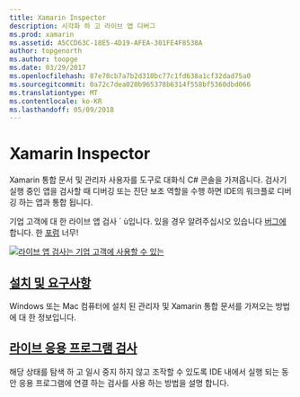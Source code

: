 ```yaml
---
title: Xamarin Inspector
description: 시각화 하 고 라이브 앱 디버그
ms.prod: xamarin
ms.assetid: A5CCD63C-18E5-4D19-AFEA-301FE4F8538A
author: topgenorth
ms.author: toopge
ms.date: 03/29/2017
ms.openlocfilehash: 87e78cb7a7b2d310bc77c1fd638a1cf32dad75a0
ms.sourcegitcommit: 0a72c7dea020b965378b6314f558bf5360dbd066
ms.translationtype: MT
ms.contentlocale: ko-KR
ms.lasthandoff: 05/09/2018
---
```

# <a name="xamarin-inspector"></a>Xamarin Inspector


Xamarin 통합 문서 및 관리자 사용자를 도구로 대화식 C# 콘솔을 가져옵니다. 검사기 실행 중인 앱을 검사할 때 디버깅 또는 진단 보조 역할을 수행 하면 IDE의 워크플로 디버깅 하는 앱과 통합 됩니다.

기업 고객에 대 한 라이브 앱 검사 ´ ù입니다. 있을 경우 알려주십시오 있습니다 [버그에](~/tools/inspector/install.md#reporting-bugs)합니다. 한 [포럼](https://forums.xamarin.com/categories/inspector) 너무!

[![](images/interactive-1.0.0-bike-inspect-3d-small.png "라이브 앱 검사는 기업 고객에 사용할 수 있는")](images/interactive-1.0.0-bike-inspect-3d.png#lightbox)

## <a name="installation-and-requirementstoolsinspectorinstallmd"></a>[설치 및 요구사항](~/tools/inspector/install.md)

Windows 또는 Mac 컴퓨터에 설치 된 관리자 및 Xamarin 통합 문서를 가져오는 방법에 대 한 정보입니다.

## <a name="inspecting-live-applicationstoolsinspectorinspectmd"></a>[라이브 응용 프로그램 검사](~/tools/inspector/inspect.md)

해당 상태를 탐색 하 고 일시 중지 하지 않고 조작할 수 있도록 IDE 내에서 실행 되는 동안 응용 프로그램에 연결 하는 검사를 사용 하는 방법을 설명 합니다.


